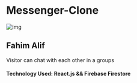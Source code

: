 
# Messenger-Clone
![img](https://learncodeonline.in/gitone.png)

## Fahim Alif

Visitor can chat with each other in a groups


#### Technology Used: React.js &&  Firebase Firestore

